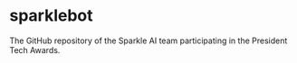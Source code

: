 # sparklebot

The GitHub repository of the Sparkle AI team participating in the President Tech Awards.
